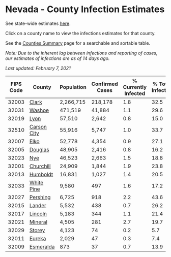 # Nevada - County Infection Estimates

See state-wide estimates [here](/infections/us-nv).

Click on a county name to view the infections estimates for that county.

See the [Counties Summary](/infections/summary-counties) page for a searchable and sortable table.

*Note: Due to the inherent lag between infections and reporting of cases, our estimates of infections are as of 14 days ago.*

*Last updated: February 7, 2021*

|   FIPS Code |                     County |   Population |   Confirmed Cases |   % Currently Infected |   % Total Infected |
|-------------|----------------------------|--------------|-------------------|------------------------|--------------------|
|       32003 |             [Clark](clark) |    2,266,715 |           218,178 |                    1.8 |               32.5 |
|       32031 |           [Washoe](washoe) |      471,519 |            41,884 |                    1.1 |               29.6 |
|       32019 |               [Lyon](lyon) |       57,510 |             2,642 |                    0.8 |               15.0 |
|       32510 | [Carson City](carson-city) |       55,916 |             5,747 |                    1.0 |               33.7 |
|       32007 |               [Elko](elko) |       52,778 |             4,354 |                    0.9 |               27.1 |
|       32005 |         [Douglas](douglas) |       48,905 |             2,416 |                    0.8 |               16.2 |
|       32023 |                 [Nye](nye) |       46,523 |             2,663 |                    1.5 |               18.8 |
|       32001 |     [Churchill](churchill) |       24,909 |             1,844 |                    1.9 |               23.8 |
|       32013 |       [Humboldt](humboldt) |       16,831 |             1,027 |                    1.4 |               20.5 |
|       32033 |   [White Pine](white-pine) |        9,580 |               497 |                    1.6 |               17.2 |
|       32027 |       [Pershing](pershing) |        6,725 |               918 |                    2.2 |               43.6 |
|       32015 |           [Lander](lander) |        5,532 |               438 |                    0.7 |               26.2 |
|       32017 |         [Lincoln](lincoln) |        5,183 |               344 |                    1.1 |               21.4 |
|       32021 |         [Mineral](mineral) |        4,505 |               281 |                    2.7 |               19.7 |
|       32029 |           [Storey](storey) |        4,123 |                74 |                    0.2 |                5.7 |
|       32011 |           [Eureka](eureka) |        2,029 |                47 |                    0.3 |                7.4 |
|       32009 |     [Esmeralda](esmeralda) |          873 |                37 |                    0.7 |               13.9 |